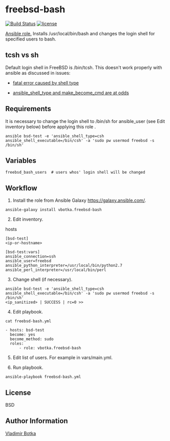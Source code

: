freebsd-bash
============

[![Build Status](https://travis-ci.org/vbotka/ansible-freebsd-bash.svg?branch=master)](https://travis-ci.org/vbotka/ansible-freebsd-bash)
[![license](https://img.shields.io/badge/license-BSD-red.svg)](https://www.freebsd.org/doc/en/articles/bsdl-gpl/article.html)


[Ansible role.](https://galaxy.ansible.com/vbotka/freebsd-bash/) Installs /usr/local/bin/bash and changes the login shell for specified users to bash.


tcsh vs sh
----------

Default login shell in FreeBSD is /bin/tcsh. This doesn't work properly with ansible as discussed in issues:

- [fatal error caused by shell type](https://github.com/ansible/ansible/issues/13459)

- [ansible_shell_type and make_become_cmd are at odds](https://github.com/ansible/ansible/issues/13179)


Requirements
------------

It is necessary to change the login shell to /bin/sh for ansible_user (see Edit inventory below) before applying this role .

```
ansible bsd-test -e 'ansible_shell_type=csh ansible_shell_executable=/bin/csh' -a 'sudo pw usermod freebsd -s /bin/sh'

```


Variables
---------

```
freebsd_bash_users	# users whos' login shell will be changed
```


Workflow
--------

1) Install the role from Ansible Galaxy https://galaxy.ansible.com/.

```
ansible-galaxy install vbotka.freebsd-bash
```

2) Edit inventory.

hosts

```
[bsd-test]
<ip-or-hostname>

[bsd-test:vars]
ansible_connection=ssh
ansible_user=freebsd
ansible_python_interpreter=/usr/local/bin/python2.7
ansible_perl_interpreter=/usr/local/bin/perl
```

3) Change shell (if necessary).

```
ansible bsd-test -e 'ansible_shell_type=csh ansible_shell_executable=/bin/csh' -a 'sudo pw usermod freebsd -s /bin/sh'
<ip_sanitized> | SUCCESS | rc=0 >>
```

4) Edit playbook.

```
cat freebsd-bash.yml

- hosts: bsd-test
  become: yes
  become_method: sudo
  roles:
      - role: vbotka.freebsd-bash
```

5) Edit list of users. For example in vars/main.yml.

6) Run playbook.

```
ansible-playbook freebsd-bash.yml
```


License
-------

BSD


Author Information
------------------

[Vladimir Botka](https://botka.link)
